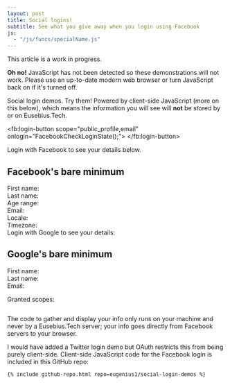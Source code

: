 ```yaml
---
layout: post
title: Social logins!
subtitle: See what you give away when you login using Facebook
js:
  - "/js/funcs/specialName.js"
---
```


<div class="alert alert-warning" role="alert">This article is a work in progress.</div>

<noscript><div class="alert alert-danger" role="alert"><strong>Oh no!</strong> JavaScript has not been detected so these demonstrations will not work. Please use an up-to-date modern web browser or turn JavaScript back on if it's turned off.</div></noscript>

Social login demos. Try them! Powered by client-side JavaScript (more on this below), which means the information you will see will <strong>not</strong> be stored by or on Eusebius.Tech.

<script type="text/javascript">
<!--
  // This is called with the results from from FB.getLoginStatus().
  function statusChangeCallback(response) {
    console.log('statusChangeCallback');
    console.log(response);
    // The response object is returned with a status field that lets the
    // app know the current login status of the person.
    // Full docs on the response object can be found in the documentation
    // for FB.getLoginStatus().
    if (response.status === 'connected') {
      // Logged into your app and Facebook.
      testAPI();
    } else if (response.status === 'not_authorized') {
      // The person is logged into Facebook, but not your app.
      var alertDiv = document.getElementById('facebook-thanks-name');
      alertDiv.className = 'alert-danger';
      alertDiv.innerHTML = 'Please authorise Eusebius.Tech with your Facebook';
    } else {
      // The person is not logged into Facebook, so we're not sure if
      // they are logged into this app or not.
      var alertDiv = document.getElementById('facebook-thanks-name');
      alertDiv.className = 'alert-danger';
      alertDiv.innerHTML = 'Please log into Facebook.';
    }
  }

  // This function is called when someone finishes with the Login
  // Button.  See the onlogin handler attached to it in the sample
  // code below.
  function FacebookCheckLoginState() {
    FB.getLoginStatus(function(response) {
      statusChangeCallback(response);
    });
  }

  window.fbAsyncInit = function() {
  FB.init({
    appId      : '1009749102479073',
    cookie     : true,  // enable cookies to allow the server to access 
                        // the session
    xfbml      : true,  // parse social plugins on this page
    version    : 'v2.7' // use graph api version
  });

  // Now that we've initialized the JavaScript SDK, we call 
  // FB.getLoginStatus().  This function gets the state of the
  // person visiting this page and can return one of three states to
  // the callback you provide.  They can be:
  //
  // 1. Logged into your app ('connected')
  // 2. Logged into Facebook, but not your app ('not_authorized')
  // 3. Not logged into Facebook and can't tell if they are logged into
  //    your app or not.
  //
  // These three cases are handled in the callback function.

  FB.getLoginStatus(function(response) {
    statusChangeCallback(response);
  });

  };

  // Load the SDK asynchronously
  (function(d, s, id) {
    var js, fjs = d.getElementsByTagName(s)[0];
    if (d.getElementById(id)) return;
    js = d.createElement(s); js.id = id;
    js.src="https://connect.facebook.net/en_US/sdk.js";
    fjs.parentNode.insertBefore(js, fjs);
  }(document, 'script', 'facebook-jssdk'));

  // Here we run a very simple test of the Graph API after login is
  // successful.  See statusChangeCallback() for when this call is made.
  function testAPI() {
    /*
    function specialName(fullname, firstname) {
      if (fullname.startsWith('Eusebius Ngem')) return 'but not thanks, ' + firstname;
      if (fullname.startsWith('Abdou Ne')) return 'Abs ;)';
      if (fullname.startsWith('Hope Ka')) return 'Mama!';
      if (fullname.startsWith('Kunal Pat')) return 'Benchod!';
      if (fullname.startsWith('Kunal Raj')) return 'Chodu!';
      if (fullname.startsWith('Ahmed Ib')) return 'Ed!';
      if (fullname.startsWith('Mattin M')) return 'Mattin! The Iranians have been informed.';
      if (fullname.startsWith('Sautrik Ba')) return 'Snaketrik!';
      if (fullname.endsWith('va Ginger')) return 'Ketchup :P';
      return firstname + '!';
    }
    */
    
    console.log('Welcome!  Fetching your information.... ');
    FB.api('/me', {fields: 'name,first_name,last_name,age_range,email,locale,timezone,picture'}, function(response) {
      console.log('Successful Facebook login for: ' + response.name);
      var alertDiv = document.getElementById('facebook-thanks-name')

      alertDiv.innerHTML = 'Thanks, ' + specialName(response.name, response.first_name);
      alertDiv.className = 'alert-success';
      document.getElementById('facebook-card-title').innerHTML = response.name;
      document.getElementById('facebook-picture').innerHTML =
        '<img src="https://graph.facebook.com/v2.7/' + response.id + '/picture?type=large" alt="Your Facebook Profile Picture" title="You!">';
      document.getElementById('facebook-firstname').innerHTML = response.first_name;
      document.getElementById('facebook-lastname').innerHTML = response.last_name;
      
      age_min = response.age_range.min;
      age_max = response.age_range.max;
      if( age_min === undefined && age_max === undefined) age_range = '';
      else if( age_min === undefined) age_range = '&le;' + age_max;
      else if( age_max === undefined) age_range = '&ge;' + age_min;
      else age_range = age_min + '-' + age_max;
      document.getElementById('facebook-agerange').innerHTML = age_range;
      document.getElementById('facebook-email').innerHTML = response.email;
      document.getElementById('facebook-locale').innerHTML = 
        '<a href="http://lh.2xlibre.net/locale/' + response.locale + '/">' + response.locale + '</a>';
      
      timezone = response.timezone
      if(timezone >= 0) timezone = '+' + timezone;
      timezone = 'UTC' + timezone;
      document.getElementById('facebook-timezone').innerHTML = '<a href="https://en.wikipedia.org/wiki/' + timezone + '">' + timezone + '</a>';
    });
  }
//->
</script>

<fb:login-button scope="public_profile,email" onlogin="FacebookCheckLoginState();">
</fb:login-button>

<div class="alert">
<div class="alert-info" role="alert" id="facebook-thanks-name">Login with Facebook to see your details below.</div>
</div>

<div class="jumbotron" id="facebook-card">
  <h2 class="text-center" id="facebook-card-title">Facebook's bare minimum</h2>
  <div id="facebook-picture"></div>
  <div>First name: <strong><span id="facebook-firstname"></span></strong></div>
  <div>Last name: <strong><span id="facebook-lastname"></span></strong></div>
  <div>Age range: <strong><span id="facebook-agerange"></span></strong></div>
  <div>Email: <strong><span id="facebook-email"></span></strong></div>
  <div>Locale: <strong><span id="facebook-locale"></span></strong></div>
  <div>Timezone: <strong><span id="facebook-timezone"></span></strong></div>
</div>

<script src="https://apis.google.com/js/platform.js" async defer></script>
<script type="text/javascript">
<!--
function GoogleOnSignIn(googleUser) {
  // https://developers.google.com/identity/sign-in/web/reference#googleusergetbasicprofile
  var profile = googleUser.getBasicProfile();
  var response = {};
  response.id = profile.getId(); // Do not send to your backend! Use an ID token instead.
  response.name = profile.getName();
  response.picture = profile.getImageUrl();
  response.email = profile.getEmail(); // This is null if the 'email' scope is not present.
  response.first_name = profile.getGivenName();
  response.last_name = profile.getFamilyName();
  console.log('Successful Google login for: ' + response.name);

  document.getElementById('google-thanks-name').innerHTML = 'Thanks, ' + specialName(response.name, response.first_name);
  document.getElementById('google-card-title').innerHTML = response.name;
  document.getElementById('google-picture').innerHTML =
    '<img src="' + response.picture + '" alt="Your Google Profile Picture" title="You!">';
  document.getElementById('google-firstname').innerHTML = response.first_name;
  document.getElementById('google-lastname').innerHTML = response.last_name;
  document.getElementById('google-email').innerHTML = response.email;
  
  var scopes = googleUser.getGrantedScopes();
  document.getElementById('google-scopes').innerHTML = scopes;
}
//->
</script>
<div id="google-thanks-name">Login with Google to see your details:</div>

<div class="g-signin2" data-onsuccess="GoogleOnSignIn"></div>

<div class="jumbotron" id="google-card">
  <h2 class="text-center" id="google-card-title">Google's bare minimum</h2>
  <div id="google-picture"></div>
  <div>First name: <strong><span id="google-firstname"></span></strong></div>
  <div>Last name: <strong><span id="google-lastname"></span></strong></div>
  <div>Email: <strong><span id="google-email"></span></strong></div>

  Granted scopes:
  <pre id="google-scopes"></pre>
</div>

The code to gather and display your info only runs on your machine and never by a Eusebius.Tech server; your info goes directly from Facebook servers to your browser.

I would have added a Twitter login demo but OAuth restricts this from being purely client-side. Client-side JavaScript code for the Facebook login is included in this GitHub repo:

```
{% include github-repo.html repo=eugenius1/social-login-demos %}
```